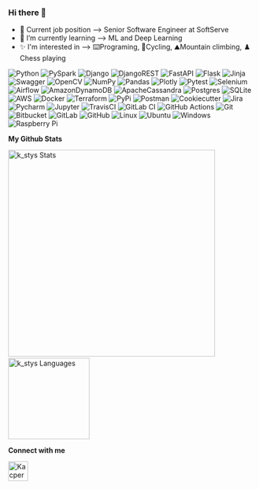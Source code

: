 ### Hi there 👋
- 💼 Current job position --> Senior Software Engineer at SoftServe
- 📖 I’m currently learning --> ML and Deep Learning
- ✨ I'm interested in --> ⌨️Programing, 🚴Cycling, ⛰️Mountain climbing, ♟️ Chess playing


![Python](https://img.shields.io/badge/Python-FFD43B?style=flat-square&logo=python&logoColor=blue)
![PySpark](https://img.shields.io/badge/PySpark-FFFFFF?style=flat-square&logo=apachespark&logoColor=#E35A16)
![Django](https://img.shields.io/badge/django-%23092E20.svg?style=flat-square&logo=django&logoColor=white)
![DjangoREST](https://img.shields.io/badge/DJANGO-REST-ff1709?style=flat-square&logo=django&logoColor=white&color=ff1709&labelColor=gray)
![FastAPI](https://img.shields.io/badge/FastAPI-005571?style=flat-square&logo=fastapi)
![Flask](https://img.shields.io/badge/flask-%23000.svg?style=flat-square&logo=flask&logoColor=white)
![Jinja](https://img.shields.io/badge/-Jinja-B41717?style=flat-square&logo=Jinja&logoColor=white)
![Swagger](https://img.shields.io/badge/-Swagger-%23Clojure?style=flat-square&logo=swagger&logoColor=white)
![OpenCV](https://img.shields.io/badge/opencv-%23white.svg?style=flat-square&logo=opencv&logoColor=white)
![NumPy](https://img.shields.io/badge/numpy-%23013243.svg?style=flat-square&logo=numpy&logoColor=white)
![Pandas](https://img.shields.io/badge/pandas-%23150458.svg?style=flat-square&logo=pandas&logoColor=white)
![Plotly](https://img.shields.io/badge/Plotly-%233F4F75.svg?style=flat-square&logo=plotly&logoColor=white)
![Pytest](https://img.shields.io/badge/-Pytest-0A9EDC?style=flat-square&logo=pytest&logoColor=white)
![Selenium](https://img.shields.io/badge/Selenium-43B02A?style=flat-square&logo=Selenium&logoColor=white)
![Airflow](https://img.shields.io/badge/Airflow-017CEE?style=flat-square&logo=Apache%20Airflow&logoColor=white)
![AmazonDynamoDB](https://img.shields.io/badge/Amazon%20DynamoDB-4053D6?style=flat-square&logo=Amazon%20DynamoDB&logoColor=white)
![ApacheCassandra](https://img.shields.io/badge/cassandra-%231287B1.svg?style=flat-square&logo=apache-cassandra&logoColor=white)
![Postgres](https://img.shields.io/badge/postgres-%23316192.svg?style=flat-square&logo=postgresql&logoColor=white)
![SQLite](https://img.shields.io/badge/sqlite-%2307405e.svg?style=flat-square&logo=sqlite&logoColor=white)
![AWS](https://img.shields.io/badge/AWS-%23FF9900.svg?style=flat-square&logo=amazon-aws&logoColor=white)
![Docker](https://img.shields.io/badge/Docker-2CA5E0?style=flat-square&logo=docker&logoColor=white)
![Terraform](https://img.shields.io/badge/terraform-%235835CC.svg?style=flat-square&logo=terraform&logoColor=white)
![PyPi](https://img.shields.io/badge/pypi-3775A9?style=flat-square&logo=pypi&logoColor=white)
![Postman](https://img.shields.io/badge/Postman-FF6C37?style=flat-square&logo=Postman&logoColor=white)
![Cookiecutter](https://img.shields.io/badge/Cookiecutter-D4AA00?style=flat-square&logo=Cookiecutter&logoColor=white)
![Jira](https://img.shields.io/badge/Jira-0052CC?style=flat-square&logo=Jira&logoColor=white)
![Pycharm](https://img.shields.io/badge/PyCharm-000000.svg?&style=flat-square&logo=PyCharm&logoColor=white)
![Jupyter](https://img.shields.io/badge/conda-342B029.svg?&style=flat-square&logo=anaconda&logoColor=white)
![TravisCI](https://img.shields.io/badge/travis%20ci-%232B2F33.svg?style=flat-square&logo=travis&logoColor=white)
![GitLab CI](https://img.shields.io/badge/gitlab%20ci-%23181717.svg?style=flat-square&logo=gitlab&logoColor=white)
![GitHub Actions](https://img.shields.io/badge/github%20actions-%232671E5.svg?style=flat-square&logo=githubactions&logoColor=white)
![Git](https://img.shields.io/badge/git-%23F05033.svg?style=flat-square&logo=git&logoColor=white)
![Bitbucket](https://img.shields.io/badge/bitbucket-%230047B3.svg?style=flat-square&logo=bitbucket&logoColor=white)
![GitLab](https://img.shields.io/badge/gitlab-%23181717.svg?style=flat-square&logo=gitlab&logoColor=white)
![GitHub](https://img.shields.io/badge/github-%23121011.svg?style=flat-square&logo=github&logoColor=white)
![Linux](https://img.shields.io/badge/Linux-FCC624?style=flat-square&logo=linux&logoColor=black)
![Ubuntu](https://img.shields.io/badge/Ubuntu-E95420?style=flat-square&logo=ubuntu&logoColor=white)
![Windows](https://img.shields.io/badge/Windows-0078D6?style=flat-square&logo=windows&logoColor=white)
![Raspberry Pi](https://img.shields.io/badge/-RaspberryPi-C51A4A?style=flat-square&logo=Raspberry-Pi)

**My Github Stats**
 
<img src="https://github-readme-stats.vercel.app/api?username=kacperstyslo&show_icons=true&theme=radical&locale=en&title_color=fcb526" alt="k_stys Stats" width="420"/>&nbsp;
<img src="https://github-readme-stats.vercel.app/api/top-langs/?username=kacperstyslo&layout=compact&theme=radical&locale=en&title_color=fcb526" alt="k_stys Languages" height="165">

**Connect with me**

[<img align="left" alt="Kacper Stysło | LinkedIn" width="40px" src="https://img.icons8.com/color/linkedin.png" />][linkedin]

[linkedin]: https://www.linkedin.com/in/kacper-stysło/

